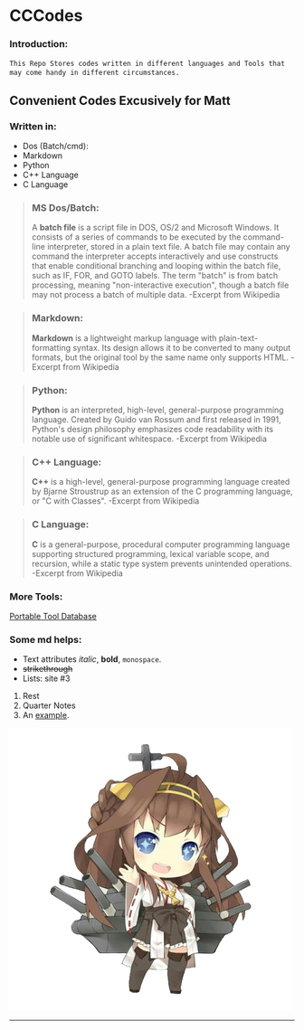 # **CCCodes**
### Introduction:

    This Repo Stores codes written in different languages and Tools that may come handy in different circumstances.

**Convenient Codes Excusively for Matt**
-------

### Written in:

- Dos (Batch/cmd):
- Markdown
- Python
- C++ Language
- C Language

> ### **MS Dos/Batch:**
> A **batch file** is a script file in DOS, OS/2 and Microsoft Windows. It consists of a series of commands to be executed by the command-line interpreter, stored in a plain text file. A batch file may contain any command the interpreter accepts interactively and use constructs that enable conditional branching and looping within the batch file, such as IF, FOR, and GOTO labels. The term "batch" is from batch processing, meaning "non-interactive execution", though a batch file may not process a batch of multiple data. -Excerpt from Wikipedia

> ### **Markdown:**
> **Markdown** is a lightweight markup language with plain-text-formatting syntax. Its design allows it to be converted to many output formats, but the original tool by the same name only supports HTML. -Excerpt from Wikipedia

> ### **Python:**
> **Python** is an interpreted, high-level, general-purpose programming language. Created by Guido van Rossum and first released in 1991, Python's design philosophy emphasizes code readability with its notable use of significant whitespace. -Excerpt from Wikipedia

> ### **C++ Language:**
> **C++** is a high-level, general-purpose programming language created by Bjarne Stroustrup as an extension of the C programming language, or "C with Classes". -Excerpt from Wikipedia

> ### **C Language:**
> **C** is a general-purpose, procedural computer programming language supporting structured programming, lexical variable scope, and recursion, while a static type system prevents unintended operations. -Excerpt from Wikipedia

### More Tools:

 [Portable Tool Database](http://example.com)


### Some md helps:

* Text attributes _italic_, **bold**, `monospace`.
* ~~strikethrough~~
* Lists: site #3
1. Rest
2. Quarter Notes
3. An [example](http://example.com).

![Image](Resources/Kongo_Trans.png "icon")

---

